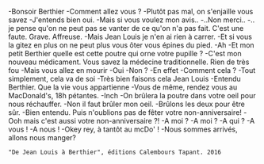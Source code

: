 
-Bonsoir Berthier
-Comment allez vous ?
-Plutôt pas mal, on s'enjaille vous savez
-J'entends bien oui.
-Mais si vous voulez mon avis..
-..Non merci..
-.. je pense qu'on ne peut pas se vanter de ce qu'on n'a pas fait. C'est une faute. Grave. Affreuse.
-Mais Jean Louis je n'en ai rien à carrer.
-Et si vous la gitez en plus on ne peut plus vous ôter vous épines du pied.
-Ah
-Et mon petit Berthier quelle est cette poutre qui orne votre pupille ?
-C'est mon nouveau médicament. Vous savez la médecine traditionnelle. Rien de très fou
-Mais vous allez en mourir
-Oui
-Non ?
-En effet
-Comment cela ?
-Tout simplement, cela va de soi
-Très bien faisons cela Jean Louis
-Entendu Berthier. Que la vie vous appartienne
-Vous de même, rendez vous au MacDonald's, 18h pétantes.
-Inch
-On brûlera la poutre dans votre oeil pour nous réchauffer.
-Non il faut brûler mon oeil.
-Brûlons les deux pour être sûr.
-Bien entendu. Puis n'oublions pas de fêter votre non-anniversaire!
-Ooh mais c'est aussi votre non-anniversaire ?!
-A moi ?
-A moi ?
-A qui ?
-A vous !
-A nous !
-Okey rey, à tantôt au mcDo' !
-Nous sommes arrivés, allons nous manger?


	"De Jean Louis à Berthier", éditions Calembours Tapant. 2016

